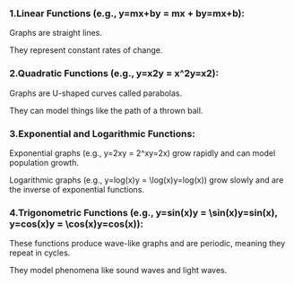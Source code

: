 ### 1.Linear Functions (e.g., y=mx+by = mx + by=mx+b):

Graphs are straight lines.

They represent constant rates of change.

### 2.Quadratic Functions (e.g., y=x2y = x^2y=x2):

Graphs are U-shaped curves called parabolas.

They can model things like the path of a thrown ball.

### 3.Exponential and Logarithmic Functions:

Exponential graphs (e.g., y=2xy = 2^xy=2x) grow rapidly and can model population growth.

Logarithmic graphs (e.g., y=log⁡(x)y = \log(x)y=log(x)) grow slowly and are the inverse of exponential functions.

### 4.Trigonometric Functions (e.g., y=sin⁡(x)y = \sin(x)y=sin(x), y=cos⁡(x)y = \cos(x)y=cos(x)):

These functions produce wave-like graphs and are periodic, meaning they repeat in cycles.

They model phenomena like sound waves and light waves.
